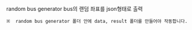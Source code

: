 random bus generator
    bus의 랜덤 좌표를 json형태로 출력

    ※  random bus generator 폴더 안에 data, result 폴더를 만들어야 작동합니다.
